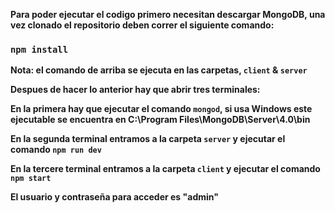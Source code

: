 **Para poder ejecutar el codigo primero necesitan descargar MongoDB, una vez clonado el repositorio deben correr el siguiente comando:**

### `npm install`

**Nota: el comando de arriba se ejecuta en las carpetas, `client` & `server`**

**Despues de hacer lo anterior hay que abrir tres terminales:**

**En la primera hay que ejecutar el comando `mongod`, si usa Windows este ejecutable se encuentra en C:\Program Files\MongoDB\Server\4.0\bin**

**En la segunda terminal entramos a la carpeta `server` y ejecutar el comando `npm run dev`**

**En la tercere terminal entramos a la carpeta `client` y ejecutar el comando `npm start`**

**El usuario y contraseña para acceder es "admin"**

